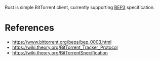 Rust is simple BitTorrent client, currently supporting [BEP3](https://www.bittorrent.org/beps/bep_0003.html#bencoding) specification.

# References
- https://www.bittorrent.org/beps/bep_0003.html
- https://wiki.theory.org/BitTorrent_Tracker_Protocol
- https://wiki.theory.org/BitTorrentSpecification